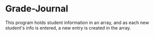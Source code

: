 # Grade-Journal
This program holds student information in an array, and as each new student's info is entered, a new entry is created in the array. 
